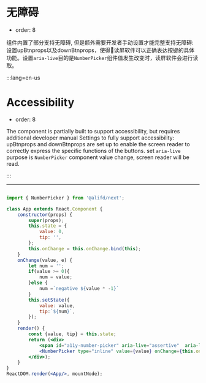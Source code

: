 # 无障碍

- order: 8

组件内置了部分支持无障碍, 但是额外需要开发者手动设置才能完整支持无障碍: 设置upBtnprops以及downBtnprops，使得读屏软件可以正确表达按键的具体功能。设置`aria-live`目的是`NumberPicker`组件值发生改变时，读屏软件会进行读取。

:::lang=en-us
# Accessibility

- order: 8

The component is partially built to support accessibility, but requires additional developer manual Settings to fully support accessibility: upBtnprops and downBtnprops are set up to enable the screen reader to correctly express the specific functions of the buttons. set `aria-live` purpose is `NumberPicker` component value change, screen reader will be read.

:::

---

````jsx

import { NumberPicker } from '@alifd/next';

class App extends React.Component {
    constructor(props) {
        super(props);
        this.state = {
            value: 0,
            tip: '',
        };
        this.onChange = this.onChange.bind(this);
    }
    onChange(value, e) {
        let num = '';
        if(value >= 0){
            num = value;
        }else {
            num =`negative ${value * -1}`
        }
        this.setState({
            value: value,
            tip:`${num}`,
        });
    }
    render() {
        const {value, tip} = this.state;
        return (<div> 
            <span id="a11y-number-picker" aria-live="assertive"  aria-label={tip}></span> 
            <NumberPicker type="inline" value={value} onChange={this.onChange} upBtnProps={{'aria-label':'increasing button'}} downBtnProps={{'aria-label':'decreasing button'}} aria-labelledby="a11y-number-picker" />
        </div>);
    }
}
ReactDOM.render(<App/>, mountNode);
 
````